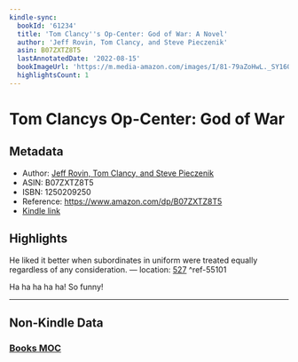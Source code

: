 ```yaml
---
kindle-sync:
  bookId: '61234'
  title: 'Tom Clancy''s Op-Center: God of War: A Novel'
  author: 'Jeff Rovin, Tom Clancy, and Steve Pieczenik'
  asin: B07ZXTZ8T5
  lastAnnotatedDate: '2022-08-15'
  bookImageUrl: 'https://m.media-amazon.com/images/I/81-79aZoHwL._SY160.jpg'
  highlightsCount: 1
---
```

# Tom Clancys Op-Center: God of War
## Metadata
* Author: [Jeff Rovin, Tom Clancy, and Steve Pieczenik](https://www.amazon.comundefined)
* ASIN: B07ZXTZ8T5
* ISBN: 1250209250
* Reference: https://www.amazon.com/dp/B07ZXTZ8T5
* [Kindle link](kindle://book?action=open&asin=B07ZXTZ8T5)

## Highlights
He liked it better when subordinates in uniform were treated equally regardless of any consideration. — location: [527](kindle://book?action=open&asin=B07ZXTZ8T5&location=527) ^ref-55101

Ha ha ha ha ha! So funny!

---
## Non-Kindle Data
### [Books MOC](Books%20MOC.md)